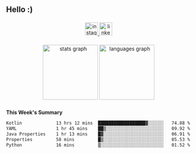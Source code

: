 <h2 align="left">Hello :)</h2>

###

<div align="center">
  <a href="https://www.instagram.com/sebi.klaus/" target="_blank">
    <img src="https://img.shields.io/static/v1?message=Instagram&logo=instagram&label=&color=E4405F&logoColor=white&labelColor=&style=for-the-badge" height="35" alt="instagram logo"  />
  </a>
  <a href="https://www.linkedin.com/in/sebastian-klaus-3aa64720b/" target="_blank">
    <img src="https://img.shields.io/static/v1?message=LinkedIn&logo=linkedin&label=&color=0077B5&logoColor=white&labelColor=&style=for-the-badge" height="35" alt="linkedin logo"  />
  </a>
</div>

###

<div align="center">
  <img src="https://github-readme-stats.vercel.app/api?username=IYourSunshineI&hide_title=false&hide_rank=false&show_icons=true&include_all_commits=true&count_private=true&disable_animations=false&theme=dracula&locale=en&hide_border=false&order=1" height="150" alt="stats graph"  />
  <img src="https://github-readme-stats.vercel.app/api/top-langs?username=IYourSunshineI&locale=en&hide_title=false&layout=compact&card_width=320&langs_count=5&theme=dracula&hide_border=false&order=2" height="150" alt="languages graph"  />
</div>

###

**This Week's Summary**
<!--START_SECTION:waka-->

```txt
Kotlin             13 hrs 12 mins  ██████████████████▓░░░░░░   74.88 %
YAML               1 hr 45 mins    ██▒░░░░░░░░░░░░░░░░░░░░░░   09.92 %
Java Properties    1 hr 13 mins    █▓░░░░░░░░░░░░░░░░░░░░░░░   06.91 %
Properties         58 mins         █▒░░░░░░░░░░░░░░░░░░░░░░░   05.53 %
Python             16 mins         ▒░░░░░░░░░░░░░░░░░░░░░░░░   01.52 %
```

<!--END_SECTION:waka-->
